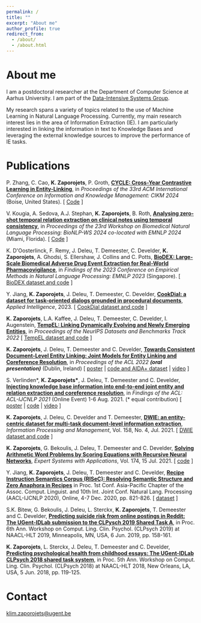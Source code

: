 ```yaml
---
permalink: /
title: ""
excerpt: "About me"
author_profile: true
redirect_from: 
  - /about/
  - /about.html
---
```


About me
======
<!--I am a Ph.D. student at the [Internet Technology and Data Science Lab (IDLab)](https://www.ugent.be/ea/idlab/en) at the [Ghent University](https://www.ugent.be/en). I am part of the [Text-to-Knowledge (T2K) Group](https://ugentt2k.github.io/). My supervisors are Prof. [Chris Develder](http://users.atlantis.ugent.be/cdvelder/index.html), Prof. [Thomas Demeester](https://tdmeeste.github.io/), and Prof. [Véronique Hoste](https://www.lt3.ugent.be/people/veronique-hoste/).--> 
<!--I am a postdoctoral researcher at the [Department of Computer Science](https://cs.au.dk/) 
at [Aarhus University](https://international.au.dk/). 
I am part of the [Data-Intensive Systems Group](https://cs.au.dk/research/data-intensive-systems).
I earned my PhD from Ghent University --> 
I am a postdoctoral researcher at the Department of Computer Science 
at Aarhus University. I am part of the [Data-Intensive Systems Group](https://cs.au.dk/research/data-intensive-systems).
<!--I earned my PhD from Ghent University working on--> 
<!--I am working with prof. [Chris Develder](http://users.atlantis.ugent.be/cdvelder/index.html) and 
prof. [Thomas Demeester](https://tdmeeste.github.io/).
, and Prof. [Véronique Hoste](https://www.lt3.ugent.be/people/veronique-hoste/).--> 

My research spans a variety of topics related to the use of Machine Learning in Natural Language Processing. Currently, my main research interest lies in the area of Information Extraction (IE). I am particularly interested in linking the information in text to Knowledge Bases and leveraging the external knowledge sources to improve the performance of IE tasks.
<!-- combining different sources of information (e.g., Knowledge Graphs, news articles, etc.) to improve the performance of IE tasks. 
My research spans a variety of topics related to the use of Machine Learning in Natural Language Processing. Currently, my main research interest lies in the area of Information Extraction (IE). I am particularly interested in combining different sources of information (e.g., Knowledge Graphs, news articles, etc.) to improve the performance of IE tasks.
-->

Publications
======
P. Zhang, C. Cao, <b>K. Zaporojets</b>, P. Groth, <b>[CYCLE: Cross-Year Contrastive Learning in Entity-Linking](https://doi.org/10.1145/3627673.3679702)</b>, in <i> Proceedings of the 33rd ACM International Conference on Information and Knowledge Management: CIKM 2024 </i> (Boise, United States). [ [Code](https://github.com/pengyu-zhang/CYCLE-Cross-Year-Contrastive-Learning-in-Entity-Linking) ]

V. Kougia, A. Sedova, A.J. Stephan, <b>K. Zaporojets</b>, B. Roth, <b>[Analysing zero-shot temporal relation extraction on clinical notes using temporal consistency](https://aclanthology.org/2024.bionlp-1.6/)</b>, in <i> Proceedings of the 23rd Workshop on Biomedical Natural Language Processing: BioNLP-WS 2024 co-located with EMNLP 2024 </i> (Miami, Florida). [ [Code](https://github.com/vasilikikou/consistent_bioTempRE) ]

K. D'Oosterlinck, F. Remy, J. Deleu, T. Demeester, C. Develder, <b>K. Zaporojets</b>, A. Ghodsi, S. Ellershaw, J. Collins and C. Potts, <b>[BioDEX: Large-Scale Biomedical Adverse Drug Event Extraction for Real-World Pharmacovigilance](https://arxiv.org/pdf/2305.13395.pdf)</b>, in <i> Findings of the 2023 Conference on Empirical Methods in Natural Language Processing: EMNLP 2023 </i> (Singapore). [ [BioDEX dataset and code](https://github.com/KarelDO/BioDEX) ]

Y. Jiang, <b>K. Zaporojets</b>, J. Deleu, T. Demeester, C. Develder, <b>[CookDial: a dataset for task-oriented dialogs grounded in procedural documents](https://link.springer.com/article/10.1007/s10489-022-03692-0)</b>, <i>Applied Intelligence</i>, 2023. [ [CookDial dataset and code](https://github.com/YiweiJiang2015/CookDial) ]

<b>K. Zaporojets</b>, L.A. Kaffee, J. Deleu, T. Demeester, C. Develder, I. Augenstein, <b>[TempEL: Linking Dynamically Evolving and Newly Emerging Entities](https://openreview.net/pdf?id=vrnqr3PG4yB)</b>, in <i>Proceedings of the NeurIPS Datasets and Benchmarks Track 2022</i> [ [TempEL dataset and code](https://github.com/klimzaporojets/TempEL) ]

<b>K. Zaporojets</b>, J. Deleu, T. Demeester and C. Develder, <b>[Towards Consistent Document-Level Entity Linking: Joint Models for Entity Linking and Coreference Resolution](files/2022-ACL-consistent-el.pdf)</b>, in <i>Proceedings of the ACL 2022 <b>(oral presentation)</b></i> (Dublin, Ireland) [ [poster](files/2022-ACL-consistent-el-poster.pdf) \| [code and AIDA+ dataset](https://github.com/klimzaporojets/consistent-EL) \| [video](https://youtu.be/1evf6XZsSGo) ]

S. Verlinden\*, <b>K. Zaporojets\*</b>, J. Deleu, T. Demeester and C. Develder, <b>[Injecting knowledge base information into end-to-end joint entity and relation extraction and coreference resolution](files/2021-ACL-injecting-knowledge.pdf)</b>, in <i>Findings of the ACL: ACL-IJCNLP 2021</i> (Online Event) 1-6 Aug. 2021. (\* equal contribution) [ [poster](files/2021-ACL-injecting-knowledge-poster.pdf) \| [code](https://github.com/klimzaporojets/e2e-kb-ie)  \| [video](https://www.youtube.com/watch?v=BuNZUVWBQFE) ]

<b>K. Zaporojets</b>, J. Deleu, C. Develder and T. Demeester, <b>[DWIE: an entity-centric dataset for multi-task document-level information extraction](files/2021-IPM-DWIE.pdf)</b>, <i>Information Processing and Management</i>, Vol. 158, No. 4, Jul. 2021. [ [DWIE dataset and code](https://github.com/klimzaporojets/dwie) ]

<b>K. Zaporojets</b>, G. Bekoulis, J. Deleu, T. Demeester and C. Develder, <b>[Solving Arithmetic Word Problems by Scoring Equations with Recursive Neural Networks](files/2021-ESWA-MWP.pdf)</b>, <i>Expert Systems with Applications</i>, Vol. 174, 15 Jul. 2021. [ [code](https://github.com/klimzaporojets/arithmetic-word-problems) ]

Y. Jiang, <b>K. Zaporojets</b>, J. Deleu, T. Demeester and C. Develder, <b>[Recipe Instruction Semantics Corpus (RISeC): Resolving Semantic Structure and Zero Anaphora in Recipes](files/2020-AACL-recipe.pdf)</b> in Proc. 1st Conf. Asia-Pacific Chapter of the Assoc. Comput. Linguist. and 10th Int. Joint Conf. Natural Lang. Processing (AACL-IJCNLP 2020), Online, 4-7 Dec. 2020, pp. 821-826. [ [dataset](https://github.com/YiweiJiang2015/RISeC) ]

S.K. Bitew, G. Bekoulis, J. Deleu, L. Sterckx, <b>K. Zaporojets</b>, T. Demeester and C. Develder, <b>[Predicting suicide risk from online postings in Reddit: The UGent-IDLab submission to the CLPysch 2019 Shared Task A](files/2019-CLPsych-suicide-risk.pdf)</b>, in Proc. 6th Ann. Workshop on Comput. Ling. Clin. Psychol. (CLPsych 2019) at NAACL-HLT 2019, Minneapolis, MN, USA, 6 Jun. 2019, pp. 158-161.

<b>K. Zaporojets</b>, L. Sterckx, J. Deleu, T. Demeester and C. Develder, <b>[Predicting psychological health from childhood essays: The UGent-IDLab CLPsych 2018 shared task system](files/2018-CLPsych-psychological-health.pdf)</b>, in Proc. 5th Ann. Workshop on Comput. Ling. Clin. Psychol. (CLPsych 2018) at NAACL-HLT 2018, New Orleans, LA, USA, 5 Jun. 2018, pp. 119-125.

Contact
======
<klim.zaporojets@ugent.be>